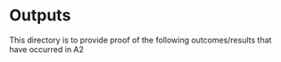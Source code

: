 # Outputs
This directory is to provide proof of the following outcomes/results that have occurred in A2
